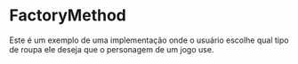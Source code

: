 # FactoryMethod

Este é um exemplo de uma implementação onde o usuário escolhe qual tipo de roupa ele deseja que o personagem de um jogo use.
